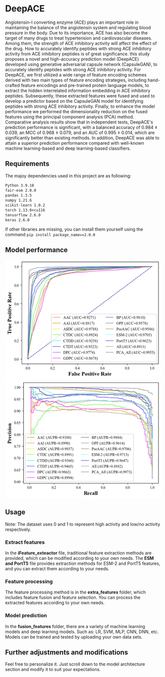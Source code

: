 # DeepACE
Angiotensin-I converting enzyme (ACE) plays an important role in maintaining the balance of the angiotensin system and regulating blood pressure in the body. Due to its importance, ACE has also become the target of many drugs to treat hypertension and cardiovascular diseases. Among them, the strength of ACE inhibitory activity will affect the effect of the drug. How to accurately identify peptides with strong ACE inhibitory activity from ACE inhibitory peptides is of great significance.
this study proposes a novel and high-accuracy prediction model (DeepACE) developed using generative adversarial capsule network (CapsuleGAN), to accurately identify peptides with strong ACE inhibitory activity. For DeepACE, we first utilized a wide range of feature encoding schemes derived with two main types of feature encoding strategies, including hand-crafted feature encodings and pre-trained protein language models, to extract the hidden interrelated information embedding in ACE inhibitory peptides. Subsequently, these extracted features were fused and used to develop a predictor based on the CapsuleGAN model for identifying peptides with strong ACE inhibitory activity. Finally, to enhance the model performance we performed the dimensionality reduction on the fused features using the principal component analysis (PCA) method. Comparative analysis results show that in independent tests, DeepACE's prediction performance is significant, with a balanced accuracy of 0.984 ± 0.039, an MCC of 0.968 ± 0.079, and an AUC of 0.995 ± 0.014, which are significantly better than existing methods. In addition, DeepACE was able to attain a superior prediction performance compared with well-known machine learning-based and deep learning-based classifiers.
## Requirements
The majoy dependencies used in this project are as following:
```
Python 3.9.18
fair-esm 2.0.0
pandas 1.3.5
numpy 1.21.6
scikit-learn 1.0.2
torch 1.13.0+cu116
tensorflow 2.6.0
keras 2.6.0
```
If other libraries are missing, you can install them yourself using the command `pip install package_name==2.0.0`
## Model performance
![ROC curve](https://github.com/Joker-A7/Pep-CapsuleGAN/blob/main/image/Pep_ROC_Ind.png)
![PR curve](https://github.com/Joker-A7/Pep-CapsuleGAN/blob/main/image/Pep_PR_Ind.png)
## Usage
Note: The dataset uses 0 and 1 to represent high activity and low/no activity respectively.  
### Extract features
In the __iFeature_exteactor__ file, traditional feature extraction methods are provided, which can be modified according to your own needs. The __ESM and PortT5__ file provides extraction methods for ESM-2 and PortT5 features, and you can extract them according to your needs.
### Feature processing
The feature processing method is in the __extra_features__ folder, which includes feature fusion and feature selection. You can process the extracted features according to your own needs.
### Model prediction
In the __fusion_features__ folder, there are a variety of machine learning models and deep learning models. Such as: LR, SVM, MLP, CNN, DNN, etc. Models can be trained and tested by uploading your own data sets.
## Further adjustments and modifications
Feel free to personalize it. Just scroll down to the model architecture section and modify it to suit your expectations.
